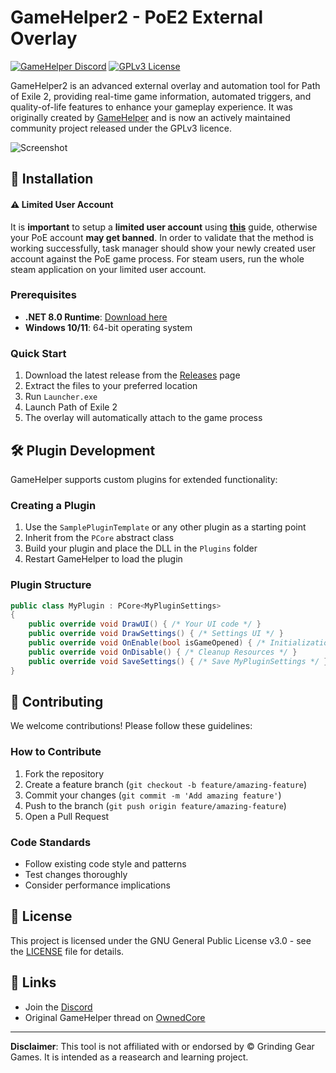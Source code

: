 # GameHelper2 - PoE2 External Overlay

[![GameHelper Discord](https://dcbadge.limes.pink/api/server/https://discord.gg/RShVpaEBV3?style=flat)](https://discord.gg/RShVpaEBV3) [![GPLv3 License](https://img.shields.io/badge/License-GPL%20v3-blue.svg)](https://www.gnu.org/licenses/gpl-3.0)

GameHelper2 is an advanced external overlay and automation tool for Path of Exile 2, providing real-time game information, automated triggers, and quality-of-life features to enhance your gameplay experience. It was originally created by [GameHelper](https://www.ownedcore.com/forums/members/1040190-gamehelper.html) and is now an actively maintained community project released under the GPLv3 licence.

![Screenshot](https://i.ibb.co/c6yhhV3/asdasdsd.png)

## 🚀 Installation

#### ⚠️ Limited User Account
It is **important** to setup a **limited user account** using **[this](https://www.ownedcore.com/forums/path-of-exile-2/path-of-exile-2-bots-program/1061318-run-poe-limited-user.html)** guide, otherwise your PoE account **may get banned**. In order to validate that the method is working successfully, task manager should show your newly created user account against the PoE game process. For steam users, run the whole steam application on your limited user account.

### Prerequisites
- **.NET 8.0 Runtime**: [Download here](https://dotnet.microsoft.com/download/dotnet/8.0)
- **Windows 10/11**: 64-bit operating system

### Quick Start
1. Download the latest release from the [Releases](https://github.com/KronosDesign/GameHelper2/releases) page
2. Extract the files to your preferred location
3. Run `Launcher.exe`
4. Launch Path of Exile 2
5. The overlay will automatically attach to the game process

## 🛠️ Plugin Development

GameHelper supports custom plugins for extended functionality:

### Creating a Plugin
1. Use the `SamplePluginTemplate` or any other plugin as a starting point
2. Inherit from the `PCore` abstract class
3. Build your plugin and place the DLL in the `Plugins` folder
4. Restart GameHelper to load the plugin

### Plugin Structure
```csharp
public class MyPlugin : PCore<MyPluginSettings>
{
    public override void DrawUI() { /* Your UI code */ }
    public override void DrawSettings() { /* Settings UI */ }
    public override void OnEnable(bool isGameOpened) { /* Initialization */ }
    public override void OnDisable() { /* Cleanup Resources */ }
    public override void SaveSettings() { /* Save MyPluginSettings */ }
}
```

## 🤝 Contributing

We welcome contributions! Please follow these guidelines:

### How to Contribute
1. Fork the repository
2. Create a feature branch (`git checkout -b feature/amazing-feature`)
3. Commit your changes (`git commit -m 'Add amazing feature'`)
4. Push to the branch (`git push origin feature/amazing-feature`)
5. Open a Pull Request

### Code Standards
- Follow existing code style and patterns
- Test changes thoroughly
- Consider performance implications

## 📜 License

This project is licensed under the GNU General Public License v3.0 - see the [LICENSE](LICENSE) file for details.

## 🔗 Links

- Join the [Discord](https://discord.gg/RShVpaEBV3)
- Original GameHelper thread on [OwnedCore](https://www.ownedcore.com/forums/path-of-exile-2/path-of-exile-2-bots-program/1062208-gamehelper-poe-2-a.html)

---

**Disclaimer**: This tool is not affiliated with or endorsed by © Grinding Gear Games. It is intended as a reasearch and learning project.
